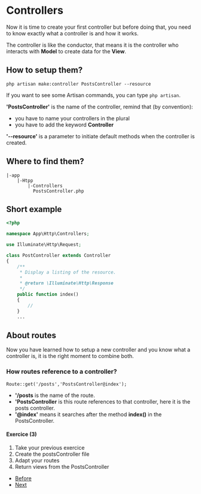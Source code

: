 # Controllers

Now it is time to create your first controller but before doing that, you need to know exactly what a controller is and how it works. 

The controller is like the conductor, that means it is the controller who interacts with **Model** to create data for the **View**.

## How to setup them?

`php artisan make:controller PostsController --resource`

If you want to see some Artisan commands, you can type `php artisan`.

**'PostsController'** is the name of the controller, remind that (by convention):
- you have to name your controllers in the plural
- you have to add the keyword **Controller**

**'--resource'** is a parameter to initiate default methods when the controller is created.

## Where to find them?

```console
|-app
    |-Htpp
        |-Controllers
          PostsController.php
```

## Short example

```php
<?php

namespace App\Http\Controllers;

use Illuminate\Http\Request;

class PostController extends Controller
{
    /**
     * Display a listing of the resource.
     *
     * @return \Illuminate\Http\Response
     */
    public function index()
    {
        //
    }
    ...

```

## About routes
Now you have learned how to setup a new controller and you know what a controller is, it is the right moment to combine both. 

### How routes reference to a controller?

`Route::get('/posts','PostsController@index');`

- **'/posts** is the name of the route.
- **'PostsController** is this route references to that controller, here it is the posts controller.
- **'@index'** means it searches after the method **index()** in the PostsController.

#### Exercice (3)

1. Take your previous exercice
2. Create the postsController file
3. Adapt your routes
4. Return views from the PostsController

- [Before](/02.TheBasics/c.views.md)
- [Next](e.migrations.md)